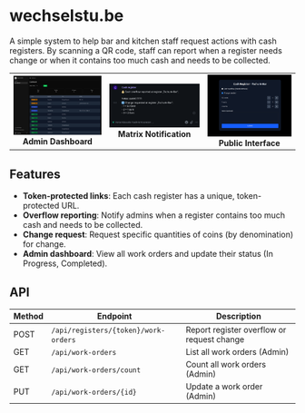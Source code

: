 # wechselstu.be

A simple system to help bar and kitchen staff request actions with cash registers.
By scanning a QR code, staff can report when a register needs change or when it contains too much cash and needs to be
collected.

<table>
  <tr>
    <td align="center">
      <img src="storage/app/git/dashboard.png" width="250"/>
      <br/>
      <strong>Admin Dashboard</strong>
    </td>
    <td align="center">
      <img src="storage/app/git/matrix.png" width="250"/>
      <br/>
      <strong>Matrix Notification</strong>
    </td>
    <td align="center">
      <img src="storage/app/git/public.png" width="250"/>
      <br/>
      <strong>Public Interface</strong>
    </td>
  </tr>
</table>

## Features

- **Token-protected links**: Each cash register has a unique, token-protected URL.
- **Overflow reporting**: Notify admins when a register contains too much cash and needs to be collected.
- **Change request**: Request specific quantities of coins (by denomination) for change.
- **Admin dashboard**: View all work orders and update their status (In Progress, Completed).

## API

| Method | Endpoint                             | Description                                |
|--------|--------------------------------------|--------------------------------------------|
| POST   | `/api/registers/{token}/work-orders` | Report register overflow or request change |
| GET    | `/api/work-orders`                   | List all work orders (Admin)               |
| GET    | `/api/work-orders/count`             | Count all work orders (Admin)              |
| PUT    | `/api/work-orders/{id}`              | Update a work order (Admin)                |

